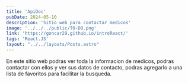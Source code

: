 ```yaml
---
title: 'ApiDoc' 
pubDate: 2024-05-10
description: 'Sitio web para contactar medicos'
image: '../../../public/TO-DO.png'
link: 'https://goncar29.github.io/introReact/'
tags: 'React.JS'
layout: "../../layouts/Posts.astro"
---
```


En este sitio web podras ver toda la informacion de medicos, podras contactar con ellos y ver sus datos de contacto, podras agregarlo a una lista de favoritos para facilitar la busqueda.